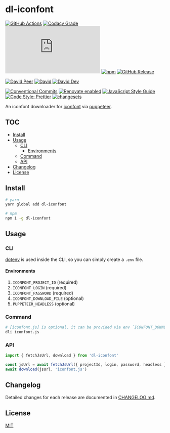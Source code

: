 # dl-iconfont

[![GitHub Actions](https://github.com/rx-ts/dl-iconfont/workflows/CI/badge.svg)](https://github.com/rx-ts/dl-iconfont/actions/workflows/ci.yml)
[![Codacy Grade](https://img.shields.io/codacy/grade/cd566ae9ad834d838695c65b3a362b96)](https://www.codacy.com/gh/rx-ts/dl-iconfont)
[![type-coverage](https://img.shields.io/badge/dynamic/json.svg?label=type-coverage&prefix=%E2%89%A5&suffix=%&query=$.typeCoverage.atLeast&uri=https%3A%2F%2Fraw.githubusercontent.com%2Frx-ts%2Fdl-iconfont%2Fmain%2Fpackage.json)](https://github.com/plantain-00/type-coverage)
[![npm](https://img.shields.io/npm/v/dl-iconfont.svg)](https://www.npmjs.com/package/dl-iconfont)
[![GitHub Release](https://img.shields.io/github/release/rx-ts/dl-iconfont)](https://github.com/rx-ts/dl-iconfont/releases)

[![David Peer](https://img.shields.io/david/peer/rx-ts/dl-iconfont.svg)](https://david-dm.org/rx-ts/dl-iconfont?type=peer)
[![David](https://img.shields.io/david/rx-ts/dl-iconfont.svg)](https://david-dm.org/rx-ts/dl-iconfont)
[![David Dev](https://img.shields.io/david/dev/rx-ts/dl-iconfont.svg)](https://david-dm.org/rx-ts/dl-iconfont?type=dev)

[![Conventional Commits](https://img.shields.io/badge/conventional%20commits-1.0.0-yellow.svg)](https://conventionalcommits.org)
[![Renovate enabled](https://img.shields.io/badge/renovate-enabled-brightgreen.svg)](https://renovatebot.com)
[![JavaScript Style Guide](https://img.shields.io/badge/code_style-standard-brightgreen.svg)](https://standardjs.com)
[![Code Style: Prettier](https://img.shields.io/badge/code_style-prettier-ff69b4.svg)](https://github.com/prettier/prettier)
[![changesets](https://img.shields.io/badge/maintained%20with-changesets-176de3.svg)](https://github.com/atlassian/changesets)

An iconfont downloader for [iconfont][] via [puppeteer][].

## TOC <!-- omit in toc -->

- [Install](#install)
- [Usage](#usage)
  - [CLI](#cli)
    - [Environments](#environments)
  - [Command](#command)
  - [API](#api)
- [Changelog](#changelog)
- [License](#license)

## Install

```sh
# yarn
yarn global add dl-iconfont

# npm
npm i -g dl-iconfont
```

## Usage

### CLI

[dotenv][] is used inside the CLI, so you can simply create a `.env` file.

#### Environments

1. `ICONFONT_PROJECT_ID` (required)
2. `ICONFONT_LOGIN` (required)
3. `ICONFONT_PASSWORD` (required)
4. `ICONFONT_DOWNLOAD_FILE` (optional)
5. `PUPPETEER_HEADLESS` (optional)

### Command

```sh
# [iconfont.js] is optional, it can be provided via env `ICONFONT_DOWNLOAD_FILE` too
dli iconfont.js
```

### API

```ts
import { fetchJsUrl, download } from 'dl-iconfont'

const jsUrl = await fetchJsUrl({ projectId, login, password, headless })
await download(jsUrl, 'iconfont.js')
```

## Changelog

Detailed changes for each release are documented in [CHANGELOG.md](./CHANGELOG.md).

## License

[MIT][]

[dotenv]: https://github.com/motdotla/dotenv
[iconfont]: https://www.iconfont.cn
[mit]: http://opensource.org/licenses/MIT
[puppeteer]: https://github.com/puppeteer/puppeteer
